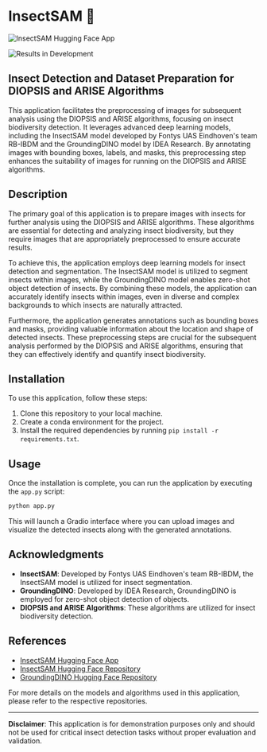 # InsectSAM 🐞

![InsectSAM Hugging Face App](https://i.imgur.com/cCgpvx9.png)

![Results in Development](demo-gif.gif)

## Insect Detection and Dataset Preparation for DIOPSIS and ARISE Algorithms

This application facilitates the preprocessing of images for subsequent analysis using the DIOPSIS and ARISE algorithms, focusing on insect biodiversity detection. It leverages advanced deep learning models, including the InsectSAM model developed by Fontys UAS Eindhoven's team RB-IBDM and the GroundingDINO model by IDEA Research. By annotating images with bounding boxes, labels, and masks, this preprocessing step enhances the suitability of images for running on the DIOPSIS and ARISE algorithms.

## Description

The primary goal of this application is to prepare images with insects for further analysis using the DIOPSIS and ARISE algorithms. These algorithms are essential for detecting and analyzing insect biodiversity, but they require images that are appropriately preprocessed to ensure accurate results.

To achieve this, the application employs deep learning models for insect detection and segmentation. The InsectSAM model is utilized to segment insects within images, while the GroundingDINO model enables zero-shot object detection of insects. By combining these models, the application can accurately identify insects within images, even in diverse and complex backgrounds to which insects are naturally attracted.

Furthermore, the application generates annotations such as bounding boxes and masks, providing valuable information about the location and shape of detected insects. These preprocessing steps are crucial for the subsequent analysis performed by the DIOPSIS and ARISE algorithms, ensuring that they can effectively identify and quantify insect biodiversity.

## Installation

To use this application, follow these steps:

1. Clone this repository to your local machine.
2. Create a conda environment for the project.
3. Install the required dependencies by running `pip install -r requirements.txt`.

## Usage

Once the installation is complete, you can run the application by executing the `app.py` script:

```bash
python app.py
```

This will launch a Gradio interface where you can upload images and visualize the detected insects along with the generated annotations.

## Acknowledgments

- **InsectSAM**: Developed by Fontys UAS Eindhoven's team RB-IBDM, the InsectSAM model is utilized for insect segmentation.
- **GroundingDINO**: Developed by IDEA Research, GroundingDINO is employed for zero-shot object detection of objects.
- **DIOPSIS and ARISE Algorithms**: These algorithms are utilized for insect biodiversity detection.

## References

- [InsectSAM Hugging Face App](https://huggingface.co/spaces/martintmv/InsectSAM)
- [InsectSAM Hugging Face Repository](https://huggingface.co/martintmv/InsectSAM)
- [GroundingDINO Hugging Face Repository](https://huggingface.co/IDEA-Research/grounding-dino-base)

For more details on the models and algorithms used in this application, please refer to the respective repositories.

---

**Disclaimer**: This application is for demonstration purposes only and should not be used for critical insect detection tasks without proper evaluation and validation.
